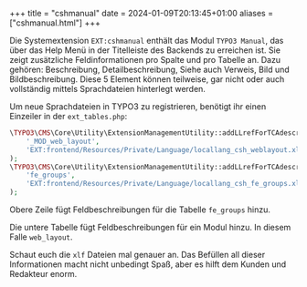 +++
title = "cshmanual"
date = 2024-01-09T20:13:45+01:00
aliases = ["cshmanual.html"]
+++

Die Systemextension `EXT:cshmanual` enthält das Modul `TYPO3 Manual`, das über das Help Menü in der Titelleiste des Backends zu erreichen ist. Sie zeigt zusätzliche Feldinformationen pro Spalte und pro Tabelle an. Dazu gehören: Beschreibung, Detailbeschreibung, Siehe auch Verweis, Bild und Bildbeschreibung. Diese 5 Element können teilweise, gar nicht oder auch vollständig mittels Sprachdateien hinterlegt werden.

Um neue Sprachdateien in TYPO3 zu registrieren, benötigt ihr einen Einzeiler in der `ext_tables.php`:

```php
\TYPO3\CMS\Core\Utility\ExtensionManagementUtility::addLLrefForTCAdescr(
    '_MOD_web_layout', 
    'EXT:frontend/Resources/Private/Language/locallang_csh_weblayout.xlf'
);
\TYPO3\CMS\Core\Utility\ExtensionManagementUtility::addLLrefForTCAdescr(
    'fe_groups',
    'EXT:frontend/Resources/Private/Language/locallang_csh_fe_groups.xlf'
);
```

Obere Zeile fügt Feldbeschreibungen für die Tabelle `fe_groups` hinzu.

Die untere Tabelle fügt Feldbeschreibungen für ein Modul hinzu. In diesem Falle `web_layout`.

Schaut euch die `xlf` Dateien mal genauer an. Das Befüllen all dieser Informationen macht nicht unbedingt Spaß, aber es hilft dem Kunden und Redakteur enorm.
